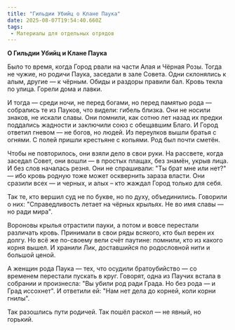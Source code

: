 ```yaml
---
title: "Гильдии Убийц о Клане Паука"
date: 2025-08-07T19:54:40.660Z
tags:
 - Материалы для отдельных отрядов
---
```


**О Гильдии Убийц и Клане Паука**

Было то время, когда Город рвали на части Алая и Чёрная Розы. Тогда не
чужие, но родичи Паука, заседали в зале Совета. Одни склонялись к алым,
другие — к чёрным. Обиды и раздоры правили бал. Кровь текла по улица.
Горели дома и лавки.

И тогда — среди ночи, не перед богами, но перед памятью рода — собрались
те из Пауков, что видели: гибель близка. Они не носили знаков, не искали
славы. Они помнили, как сотню лет назад их предки поддались жадности и
заключили союз с обещавшим Благо. И Город ответил гневом — не богов, но
людей. Из переулков вышли братья с огнями. С полей пришли крестьяне с
копьями. Род был почти сметён.

Чтобы не повторилось, они взяли дело в свои руки. На рассвете, когда
заседал Совет, они вошли — в простых плащах, без знамён, укрыв лица. И
без слов началась резня. Они не спрашивали: "Ты брат мне или нет?" — ибо
кровь родную тоже может осквернить зараза власти. Они сразили всех — и
черных, и алых – кто жаждал Город только для себя.

Так те, кто вершил суд не по букве, но по духу, объединились. Говорили о
них: "Справедливость летает на чёрных крыльях. Не во имя славы — но ради
мира".

Вороновы крылья отрастили пауки, а потом и вовсе перестали различать
кровь. Принимали в свои ряды всякого, кто был верен их долгу. Но всё же
по-своему вели счёт паутине: помнили, кто из какого корня вышел. И
хранили Лик, доставшийся по родословной нити и большой ценой.

А женщин рода Паука — тех, что осудили братоубийство — со временем
перестали пускать в круг. Говорят, одна из Паучих встала в собрании и
произнесла: "Вы убили род ради Града. Но без рода — и Град иссохнет". И
ответили ей: "Нам нет дела до корней, коли корни гнилы".

Так разошлись пути родичей. Так пошёл раскол — не явный, но горький.
